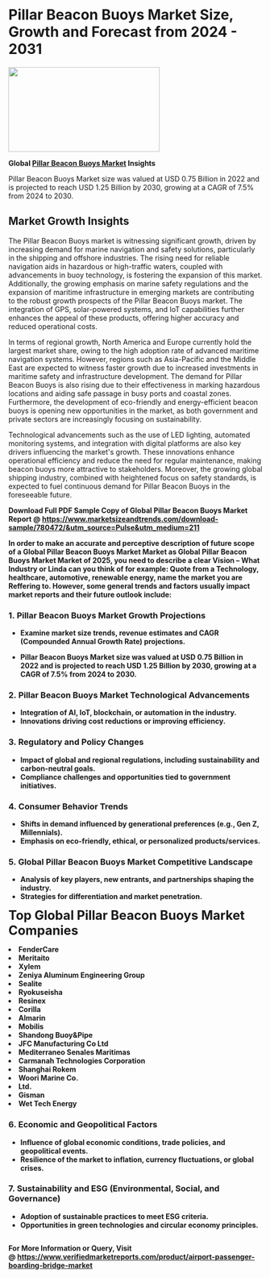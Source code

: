 <H1>Pillar Beacon Buoys Market Size, Growth and Forecast from 2024 - 2031</H1><img class="aligncenter size-medium wp-image-584254" src="https://thirdeyenews.in/wp-content/uploads/2024/09/Global-Market-Research-300x168.jpeg" alt="" width="300" height="168" /><p><strong>Global&nbsp;<a href="https://www.marketsizeandtrends.com/download-sample/780472/&amp;utm_source=Pulse&amp;utm_medium=211">Pillar Beacon Buoys Market</a> Insights</strong></p><p>Pillar Beacon Buoys Market size was valued at USD 0.75 Billion in 2022 and is projected to reach USD 1.25 Billion by 2030, growing at a CAGR of 7.5% from 2024 to 2030.</p><p><h2>Market Growth Insights</h2> <p>The Pillar Beacon Buoys market is witnessing significant growth, driven by increasing demand for marine navigation and safety solutions, particularly in the shipping and offshore industries. The rising need for reliable navigation aids in hazardous or high-traffic waters, coupled with advancements in buoy technology, is fostering the expansion of this market. Additionally, the growing emphasis on marine safety regulations and the expansion of maritime infrastructure in emerging markets are contributing to the robust growth prospects of the Pillar Beacon Buoys market. The integration of GPS, solar-powered systems, and IoT capabilities further enhances the appeal of these products, offering higher accuracy and reduced operational costs.</p> <p><strong></strong></p> <p>In terms of regional growth, North America and Europe currently hold the largest market share, owing to the high adoption rate of advanced maritime navigation systems. However, regions such as Asia-Pacific and the Middle East are expected to witness faster growth due to increased investments in maritime safety and infrastructure development. The demand for Pillar Beacon Buoys is also rising due to their effectiveness in marking hazardous locations and aiding safe passage in busy ports and coastal zones. Furthermore, the development of eco-friendly and energy-efficient beacon buoys is opening new opportunities in the market, as both government and private sectors are increasingly focusing on sustainability.</p> <p>Technological advancements such as the use of LED lighting, automated monitoring systems, and integration with digital platforms are also key drivers influencing the market's growth. These innovations enhance operational efficiency and reduce the need for regular maintenance, making beacon buoys more attractive to stakeholders. Moreover, the growing global shipping industry, combined with heightened focus on safety standards, is expected to fuel continuous demand for Pillar Beacon Buoys in the foreseeable future.</p> <p><strong></p><p><span class=""><strong>Download Full PDF Sample Copy of Global Pillar Beacon Buoys Market Report</strong> @ <a href="https://www.marketsizeandtrends.com/download-sample/780472/&amp;utm_source=Pulse&amp;utm_medium=211" target="_blank">https://www.marketsizeandtrends.com/download-sample/780472/&amp;utm_source=Pulse&amp;utm_medium=211</a></span></p><p>In order to make an accurate and perceptive description of future scope of a Global&nbsp;Pillar Beacon Buoys Market Market as Global&nbsp;Pillar Beacon Buoys Market Market of 2025, you need to describe a clear Vision &ndash; What Industry or Linda can you think of for example: Quote from a Technology, healthcare, automotive, renewable energy, name the market you are Reffering to. However, some general trends and factors usually impact market reports and their future outlook include:</p><h3>1.&nbsp;<strong>Pillar Beacon Buoys Market Growth Projections</strong></h3><ul><li>Examine market size trends, revenue estimates and CAGR (Compounded Annual Growth Rate) projections.</li><li><p>Pillar Beacon Buoys Market size was valued at USD 0.75 Billion in 2022 and is projected to reach USD 1.25 Billion by 2030, growing at a CAGR of 7.5% from 2024 to 2030.</p></li></ul><h3>2.&nbsp;<strong>Pillar Beacon Buoys Market Technological Advancements</strong></h3><ul><li>Integration of AI, IoT, blockchain, or automation in the industry.</li><li>Innovations driving cost reductions or improving efficiency.</li></ul><h3>3.&nbsp;<strong>Regulatory and Policy Changes</strong></h3><ul><li>Impact of global and regional regulations, including sustainability and carbon-neutral goals.</li><li>Compliance challenges and opportunities tied to government initiatives.</li></ul><h3>4.&nbsp;<strong>Consumer Behavior Trends</strong></h3><ul><li>Shifts in demand influenced by generational preferences (e.g., Gen Z, Millennials).</li><li>Emphasis on eco-friendly, ethical, or personalized products/services.</li></ul><h3>5.&nbsp;<strong>Global Pillar Beacon Buoys Market Competitive Landscape</strong></h3><ul><li>Analysis of key players, new entrants, and partnerships shaping the industry.</li><li>Strategies for differentiation and market penetration.</li></ul><p data-pm-slice="1 1 []"><span style="color: inherit; font-family: inherit; font-size: 25px;">Top Global Pillar Beacon Buoys Market Companies</span></p><div class="" data-test-id=""><p><li>FenderCare</li><li> Meritaito</li><li> Xylem</li><li> Zeniya Aluminum Engineering Group</li><li> Sealite</li><li> Ryokuseisha</li><li> Resinex</li><li> Corilla</li><li> Almarin</li><li> Mobilis</li><li> Shandong Buoy&Pipe</li><li> JFC Manufacturing Co Ltd</li><li> Mediterraneo Senales Maritimas</li><li> Carmanah Technologies Corporation</li><li> Shanghai Rokem</li><li> Woori Marine Co.</li><li> Ltd.</li><li> Gisman</li><li> Wet Tech Energy</li></p></div><h3>6.&nbsp;<strong>Economic and Geopolitical Factors</strong></h3><ul><li>Influence of global economic conditions, trade policies, and geopolitical events.</li><li>Resilience of the market to inflation, currency fluctuations, or global crises.</li></ul><h3>7.&nbsp;<strong>Sustainability and ESG (Environmental, Social, and Governance)</strong></h3><ul><li>Adoption of sustainable practices to meet ESG criteria.</li><li>Opportunities in green technologies and circular economy principles.</li></ul><h2><strong style="font-size: 14px;">For More Information or Query, Visit @&nbsp;</strong><a style="background-color: #ffffff; font-size: 14px;" href="https://www.marketsizeandtrends.com/report/pillar-beacon-buoys-market/" target="_blank">https://www.verifiedmarketreports.com/product/airport-passenger-boarding-bridge-market</a></h2>
